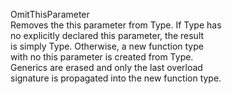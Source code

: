 OmitThisParameter<Type>  
Removes the this parameter from Type. If Type has  
no explicitly declared this parameter, the result  
is simply Type. Otherwise, a new function type  
with no this parameter is created from Type.  
Generics are erased and only the last overload  
signature is propagated into the new function type.  
